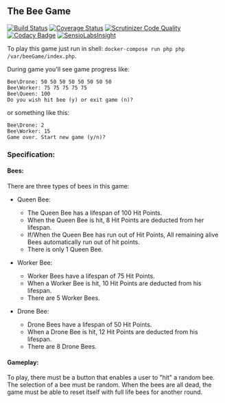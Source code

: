 The Bee Game
-
[![Build Status](https://travis-ci.org/cn007b/beeGame.svg?branch=master)](https://travis-ci.org/cn007b/beeGame)
[![Coverage Status](https://coveralls.io/repos/github/cn007b/beeGame/badge.svg?branch=master)](https://coveralls.io/github/cn007b/beeGame?branch=master)
[![Scrutinizer Code Quality](https://scrutinizer-ci.com/g/cn007b/beeGame/badges/quality-score.png?b=master)](https://scrutinizer-ci.com/g/cn007b/beeGame/?branch=master)
[![Codacy Badge](https://api.codacy.com/project/badge/Grade/42a15ef376274fb98247a7cafb413431)](https://www.codacy.com/app/cn007b/beeGame?utm_source=github.com&amp;utm_medium=referral&amp;utm_content=cn007b/beeGame&amp;utm_campaign=Badge_Grade)
[![SensioLabsInsight](https://insight.sensiolabs.com/projects/a5941291-ed03-4c5c-927c-751e489dfc18/mini.png)](https://insight.sensiolabs.com/projects/a5941291-ed03-4c5c-927c-751e489dfc18)

To play this game just run in shell: `docker-compose run php php /var/beeGame/index.php`.

During game you'll see game progress like:
````
Bee\Drone: 50 50 50 50 50 50 50 50
Bee\Worker: 75 75 75 75 75
Bee\Queen: 100
Do you wish hit bee (y) or exit game (n)?
````
or something like this:
````
Bee\Drone: 2
Bee\Worker: 15
Game over. Start new game (y/n)?
````

### Specification:

#### Bees:

There are three types of bees in this game:

* Queen Bee:

    * The Queen Bee has a lifespan of 100 Hit Points.
    * When the Queen Bee is hit, 8 Hit Points are deducted from her lifespan.
    * If/When the Queen Bee has run out of Hit Points, All remaining alive Bees automatically run out of hit points.
    * There is only 1 Queen Bee.

* Worker Bee:
    * Worker Bees have a lifespan of 75 Hit Points.
    * When a Worker Bee is hit, 10 Hit Points are deducted from his lifespan.
    * There are 5 Worker Bees.

* Drone Bee:
    * Drone Bees have a lifespan of 50 Hit Points.
    * When a Drone Bee is hit, 12 Hit Points are deducted from his lifespan.
    * There are 8 Drone Bees.

#### Gameplay:

To play, there must be a button that enables a user to "hit" a random bee.
The selection of a bee must be random.
When the bees are all dead, the game must be able to reset itself with full life bees for another round.
